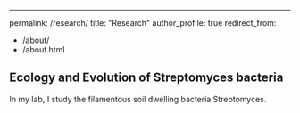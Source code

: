 ---
permalink: /research/
title: "Research"
author_profile: true
redirect_from:
  - /about/
  - /about.html

## Ecology and Evolution of Streptomyces bacteria

In my lab, I study the filamentous soil dwelling bacteria Streptomyces.
